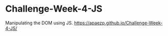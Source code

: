 # Challenge-Week-4-JS

Manipulating the DOM using JS.
https://apaezp.github.io/Challenge-Week-4-JS/
